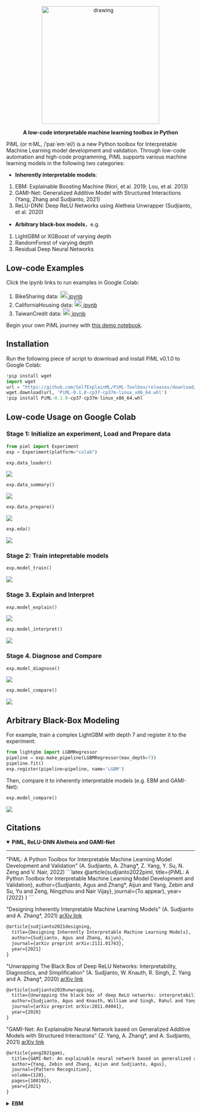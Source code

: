<div align="center">
  
<img src="https://github.com/SelfExplainML/PiML-Toolbox/blob/main/examples/results/LogoPiML.png" alt="drawing" width="314.15926"/>

**A low-code interpretable machine learning toolbox in Python** 
</div>

PiML (or π·ML, /ˈpaɪ·ˈem·ˈel/) is a new Python toolbox for Interpretable Machine Learning model development and validation. Through low-code automation and high-code programming, PiML supports various machine learning models in the following two categories:

- **Inherently interpretable models**: 
1. EBM: Explainable Boosting Machine (Nori, et al. 2019; Lou, et al. 2013)
2. GAMI-Net: Generalized Additive Model with Structured Interactions (Yang, Zhang and Sudjianto, 2021)
3. ReLU-DNN: Deep ReLU Networks using Aletheia Unwrapper (Sudjianto, et al. 2020)

- **Arbitrary black-box models**，e.g.
1. LightGBM or XGBoost of varying depth
2. RandomForest of varying depth
3. Residual Deep Neural Networks

## Low-code Examples 
Click the ipynb links to run examples in Google Colab:  
1. BikeSharing data: <a style="text-laign: 'center'" target="_blank" href="https://colab.research.google.com/github/SelfExplainML/PiML-Toolbox/blob/main/examples/Example_BikeSharing.ipynb"><img src="https://github.com/SelfExplainML/PiML-Toolbox/blob/main/examples/results/LogoColab.png" width="20">  ipynb</a>  
2. CaliforniaHousing data: <a style="text-laign: 'center'" target="_blank" href="https://colab.research.google.com/github/SelfExplainML/PiML-Toolbox/blob/main/examples/Example_CaliforniaHousing.ipynb"><img src="https://github.com/SelfExplainML/PiML-Toolbox/blob/main/examples/results/LogoColab.png" width="20">  ipynb</a>  
3. TaiwanCredit data: <a style="text-laign: 'center'" target="_blank" href="https://colab.research.google.com/github/SelfExplainML/PiML-Toolbox/blob/main/examples/Example_TaiwanCredit.ipynb"><img src="https://github.com/SelfExplainML/PiML-Toolbox/blob/main/examples/results/LogoColab.png" width="20">  ipynb</a>   

Begin your own PiML journey with <a style="text-laign: 'center'" target="_blank" href="https://colab.research.google.com/github/SelfExplainML/PiML-Toolbox/blob/main/PiML%20Low-code%20Example%20Run.ipynb">this demo notebook</a>. 

## Installation 

Run the following piece of script to download and install PiML v0.1.0 to Google Colab: 

```python
!pip install wget
import wget
url = "https://github.com/SelfExplainML/PiML-Toolbox/releases/download/V0.1.0/PiML-0.1.0-cp37-cp37m-linux_x86_64.whl"
wget.download(url, 'PiML-0.1.0-cp37-cp37m-linux_x86_64.whl')
!pip install PiML-0.1.0-cp37-cp37m-linux_x86_64.whl
```

## Low-code Usage on Google Colab

### Stage 1:  Initialize an experiment, Load and Prepare data

```python
from piml import Experiment
exp = Experiment(platform="colab")
```

```python
exp.data_loader()
```
<img src="https://github.com/SelfExplainML/PiML-Toolbox/blob/main/examples/results/data_loader.png">

```python
exp.data_summary()
```
<img src="https://github.com/SelfExplainML/PiML-Toolbox/blob/main/examples/results/data_summary.png">

```python
exp.data_prepare()
```
<img src="https://github.com/SelfExplainML/PiML-Toolbox/blob/main/examples/results/data_prepare.png">

```python
exp.eda()
```
<img src="https://github.com/SelfExplainML/PiML-Toolbox/blob/main/examples/results/data_eda.png">

### Stage 2:  Train intepretable models
```python
exp.model_train()
```
<img src="https://github.com/SelfExplainML/PiML-Toolbox/blob/main/examples/results/model_train.png">


### Stage 3. Explain and Interpret
```python
exp.model_explain()
```
<img src="https://github.com/SelfExplainML/PiML-Toolbox/blob/main/examples/results/model_explain.png">

```python
exp.model_interpret() 
```
<img src="https://github.com/SelfExplainML/PiML-Toolbox/blob/main/examples/results/model_interpret.png">

### Stage 4. Diagnose and Compare
```python
exp.model_diagnose()
```
<img src="https://github.com/SelfExplainML/PiML-Toolbox/blob/main/examples/results/model_diagnose.png">

```python
exp.model_compare()
```
<img src="https://github.com/SelfExplainML/PiML-Toolbox/blob/main/examples/results/model_compare.png">



## Arbitrary Black-Box Modeling
For example, train a complex LightGBM with depth 7 and register it to the experiment: 

```python
from lightgbm import LGBMRegressor
pipeline = exp.make_pipeline(LGBMRegressor(max_depth=7))
pipeline.fit() 
exp.register(pipeline=pipeline, name='LGBM')
```

Then, compare it to inherently interpretable models (e.g. EBM and GAMI-Net): 
```python
exp.model_compare()
```
<img src="https://github.com/SelfExplainML/PiML-Toolbox/blob/main/examples/results/model_compare2.png">



## Citations
<details open>
<summary><strong>PiML, ReLU-DNN Aletheia and GAMI-Net</strong></summary><hr/>
"PiML: A Python Toolbox for Interpretable Machine Learning Model Development and Validation" (A. Sudjianto, A. Zhang*, Z. Yang, Y. Su, N. Zeng and V. Nair, 2022)  
```latex
@article{sudjianto2022piml,
  title={PiML: A Python Toolbox for Interpretable Machine Learning Model Development and Validation},
  author={Sudjianto, Agus and Zhang*, Aijun and Yang, Zebin and Su, Yu and Zeng, Ningzhou and Nair Vijay},
  journal={To appear},
  year={2022}
}
```
  
"Designing Inherently Interpretable Machine Learning Models" (A. Sudjianto and A. Zhang*, 2021)  <a href="https://arxiv.org/abs/2111.01743">arXiv link</a>  
```latex
@article{sudjianto2021designing,
  title={Designing Inherently Interpretable Machine Learning Models},
  author={Sudjianto, Agus and Zhang, Aijun},
  journal={arXiv preprint arXiv:2111.01743},
  year={2021}
}
```


"Unwrapping The Black Box of Deep ReLU Networks: Interpretability, Diagnostics, and Simplification" (A. Sudjianto, W. Knauth, R. Singh, Z. Yang and A. Zhang*, 2020) <a href="https://arxiv.org/abs/2011.04041">arXiv link</a>  
```latex
@article{sudjianto2020unwrapping,
  title={Unwrapping the black box of deep ReLU networks: interpretability, diagnostics, and simplification},
  author={Sudjianto, Agus and Knauth, William and Singh, Rahul and Yang, Zebin and Zhang, Aijun},
  journal={arXiv preprint arXiv:2011.04041},
  year={2020}
}
```
  
"GAMI-Net: An Explainable Neural Network based on Generalized Additive Models with Structured Interactions" (Z. Yang, A. Zhang*, and A. Sudjianto, 2021) <a href="https://arxiv.org/abs/2003.07132">arXiv link</a>  
```latex
@article{yang2021gami,
  title={GAMI-Net: An explainable neural network based on generalized additive models with structured interactions},
  author={Yang, Zebin and Zhang, Aijun and Sudjianto, Agus},
  journal={Pattern Recognition},
  volume={120},
  pages={108192},
  year={2021}
}
```
</details>  


<details>
<summary><strong>EBM</strong></summary><hr/>
"InterpretML: A Unified Framework for Machine Learning Interpretability" (H. Nori, S. Jenkins, P. Koch, and R. Caruana, 2019)  
```latex
@article{nori2019interpretml,
  title={InterpretML: A Unified Framework for Machine Learning Interpretability},
  author={Nori, Harsha and Jenkins, Samuel and Koch, Paul and Caruana, Rich},
  journal={arXiv preprint arXiv:1909.09223},
  year={2019}
}
```

"Accurate intelligible models with pairwise interactions" (Y. Lou, R. Caruana, J. Gehrke, and G. Hooker, 2013)   
```latex
@inproceedings{lou2013accurate,
  title={Accurate intelligible models with pairwise interactions},
  author={Lou, Yin and Caruana, Rich and Gehrke, Johannes and Hooker, Giles},
  booktitle={Proceedings of the 19th ACM SIGKDD international conference on Knowledge discovery and data mining},
  pages={623--631},
  year={2013},
  organization={ACM}
}  
```
</details>

 

